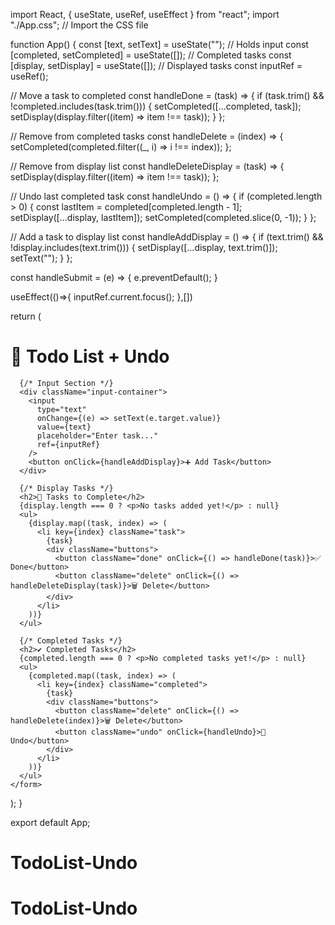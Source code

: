 
import React, { useState, useRef, useEffect } from "react";
import "./App.css"; // Import the CSS file

function App() {
  const [text, setText] = useState(""); // Holds input
  const [completed, setCompleted] = useState([]); // Completed tasks
  const [display, setDisplay] = useState([]); // Displayed tasks
  const inputRef = useRef();

  // Move a task to completed
  const handleDone = (task) => {
    if (task.trim() && !completed.includes(task.trim())) {
      setCompleted([...completed, task]); 
      setDisplay(display.filter((item) => item !== task)); 
    }
  };

  // Remove from completed tasks
  const handleDelete = (index) => {
    setCompleted(completed.filter((_, i) => i !== index));
  };

  // Remove from display list
  const handleDeleteDisplay = (task) => {
    setDisplay(display.filter((item) => item !== task));
  };

  // Undo last completed task
  const handleUndo = () => {
    if (completed.length > 0) {
      const lastItem = completed[completed.length - 1];
      setDisplay([...display, lastItem]); 
      setCompleted(completed.slice(0, -1)); 
    }
  };

  // Add a task to display list
  const handleAddDisplay = () => {
    if (text.trim() && !display.includes(text.trim())) {
      setDisplay([...display, text.trim()]);
      setText(""); 
    }
  };

  const handleSubmit = (e) => {
    e.preventDefault();
  }

  useEffect(()=>{
    inputRef.current.focus();
  },[])

  return (
    <form className="App" onSubmit={handleSubmit}>
      <h1>📝 Todo List + Undo</h1>

      {/* Input Section */}
      <div className="input-container">
        <input
          type="text"
          onChange={(e) => setText(e.target.value)}
          value={text}
          placeholder="Enter task..."
          ref={inputRef}
        />
        <button onClick={handleAddDisplay}>➕ Add Task</button>
      </div>

      {/* Display Tasks */}
      <h2>📌 Tasks to Complete</h2>
      {display.length === 0 ? <p>No tasks added yet!</p> : null}
      <ul>
        {display.map((task, index) => (
          <li key={index} className="task">
            {task}
            <div className="buttons">
              <button className="done" onClick={() => handleDone(task)}>✅ Done</button>
              <button className="delete" onClick={() => handleDeleteDisplay(task)}>🗑 Delete</button>
            </div>
          </li>
        ))}
      </ul>

      {/* Completed Tasks */}
      <h2>✔️ Completed Tasks</h2>
      {completed.length === 0 ? <p>No completed tasks yet!</p> : null}
      <ul>
        {completed.map((task, index) => (
          <li key={index} className="completed">
            {task}
            <div className="buttons">
              <button className="delete" onClick={() => handleDelete(index)}>🗑 Delete</button>
              <button className="undo" onClick={handleUndo}>🔄 Undo</button>
            </div>
          </li>
        ))}
      </ul>
    </form>
  );
}

export default App;
# TodoList-Undo
# TodoList-Undo

